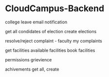 # CloudCampus-Backend

<!-- delete cloudinary image -->
<!-- get all complaints -->
college leave email
notification

get all condidates of election
create elections

<!-- create complaint -->
resolve/reject complaint - faculty
my complaints
<!-- identity reveal -->

get facilities
available facilities
book facilities

permissions
grievience

achivements get all, create